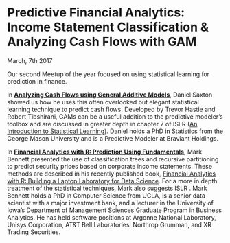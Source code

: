 # Predictive Financial Analytics: Income Statement Classification & Analyzing Cash Flows with GAM

March, 7th 2017

Our second Meetup of the year focused on using statistical learning for prediction in finance. 

In **[Analyzing Cash Flows using General Additive Models](https://github.com/Chicago-R-User-Group/2017-n2-Meetup/blob/master/Analyzing-Cash-Flows-using-GAM.md)**, Daniel Saxton showed us how he uses this often overlooked but elegant statistical learning technique to predict cash flows. Developed by Trevor Hastie and Robert Tibshirani, GAMs can be a useful addition to the predictive modeler’s toolbox and are discussed in greater depth in chapter 7 of ISLR ([An Introduction to Statistical Learning](http://www-bcf.usc.edu/~gareth/ISL/)). Daniel holds a PhD in Statistics from the George Mason University and is a Predictive Modeler at Braviant Holdings.

In **[Financial Analytics with R: Prediction Using Fundamentals](https://github.com/Chicago-R-User-Group/2017-n2-Meetup/blob/master/Prediction-Using-Fundamentals.pdf)**, Mark Bennett presented the use of classification trees and recursive partitioning  to predict security prices based on corporate income statements. These methods are described in his recently published book, 
[Financial Analytics with R: Building a Laptop Laboratory for Data Science](http://www.cambridge.org/us/academic/subjects/statistics-probability/statistics-econometrics-finance-and-insurance/financial-analytics-r-building-laptop-laboratory-data-science). For a more in depth treatment of the statistical techniques, Mark also suggests ISLR . Mark Bennett holds a PhD in Computer Science from UCLA, is a senior data scientist with a major investment bank, and a lecturer in the University of Iowa’s Department of Management Sciences Graduate Program in Business Analytics. He has held software positions at Argonne National Laboratory, Unisys Corporation, AT&T Bell Laboratories, Northrop Grumman, and XR Trading Securities.



